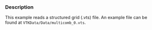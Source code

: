 ### Description

This example reads a structured grid (.vts) file. An example file can be found at `VTKData/Data/multicomb_0.vts`.
